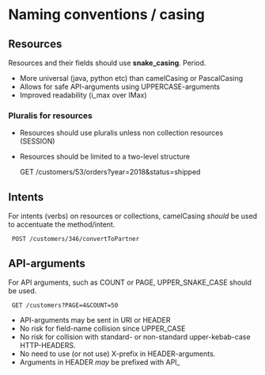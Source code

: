 # Naming conventions / casing

## Resources
Resources and their fields should use **snake_casing**. Period.

- More universal (java, python etc) than camelCasing or PascalCasing
- Allows for safe API-arguments using UPPERCASE-arguments
- Improved readability (i_max over IMax)

### Pluralis for resources

 - Resources should use pluralis unless non collection resources (SESSION)
 - Resources should be limited to a two-level structure

      GET /customers/53/orders?year=2018&status=shipped

## Intents
For intents (verbs) on resources or collections, camelCasing *should* be used to accentuate the method/intent.

     POST /customers/346/convertToPartner
     
## API-arguments
For API arguments, such as COUNT or PAGE, UPPER_SNAKE_CASE should be used.
    
     GET /customers?PAGE=4&COUNT=50

- API-arguments may be sent in URI or HEADER
- No risk for field-name collision since UPPER_CASE
- No risk for collision with standard- or non-standard upper-kebab-case HTTP-HEADERS.
- No need to use (or not use) X-prefix in HEADER-arguments.
- Arguments in HEADER *may* be prefixed with API_


